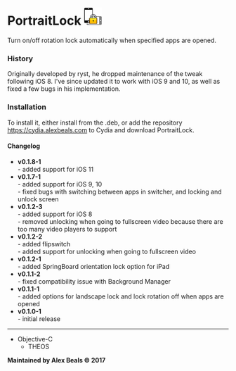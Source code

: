 # PortraitLock <img src="/portraitlockprefs/Resources/PortraitLock@2x.png?raw=true" height="40" alt=""/>

Turn on/off rotation lock automatically when specified apps are opened.

### History

Originally developed by ryst, he dropped maintenance of the tweak following iOS 8.  I've since updated it to work with iOS 9 and 10, as well as fixed a few bugs in his implementation.

### Installation

To install it, either install from the .deb, or add the repository https://cydia.alexbeals.com to Cydia and download PortraitLock.

#### Changelog

<ul>
<li>
<b>v0.1.8-1</b><br>
- added support for iOS 11<br>
</li>
<li>
<b>v0.1.7-1</b><br>
- added support for iOS 9, 10<br>
- fixed bugs with switching between apps in switcher, and locking and unlock screen
</li>
<li><b>v0.1.2-3</b><br>
- added support for iOS 8<br>
- removed unlocking when going to fullscreen video because there are too many video players to support
</li>
<li>
<b>v0.1.2-2</b><br>
- added flipswitch<br>
- added support for unlocking when going to fullscreen video
</li>
<li>
<b>v0.1.2-1</b><br>
- added SpringBoard orientation lock option for iPad
</li>
<li>
<b>v0.1.1-2</b><br>
- fixed compatibility issue with Background Manager
</li>
<li>
<b>v0.1.1-1</b><br>
- added options for landscape lock and lock rotation off when apps are opened
</li>
<li>
<b>v0.1.0-1</b><br>
- initial release
</li>
</ul>

---

<ul>
  <li>
  Objective-C
  <ul>
  <li>THEOS</li>
  </ul>
  </li>
</ul>

**Maintained by Alex Beals © 2017**
